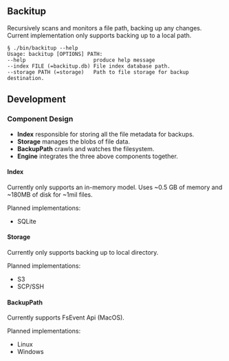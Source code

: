 ## Backitup

Recursively scans and monitors a file path, backing up any changes. Current implementation only supports backing up to a local path.

```
§ ./bin/backitup --help
Usage: backitup [OPTIONS] PATH:
--help                      produce help message
--index FILE (=backitup.db) File index database path.
--storage PATH (=storage)   Path to file storage for backup destination.
```

## Development

### Component Design

* **Index** responsible for storing all the file metadata for backups.
* **Storage** manages the blobs of file data.
* **BackupPath** crawls and watches the filesystem.
* **Engine** integrates the three above components together.

#### Index

Currently only supports an in-memory model. Uses ~0.5 GB of memory and ~180MB of disk for ~1mil files.

Planned implementations:
* SQLite

#### Storage

Currently only supports backing up to local directory.

Planned implementations:
* S3
* SCP/SSH

#### BackupPath

Currently supports FsEvent Api (MacOS).

Planned implementations:
* Linux
* Windows
